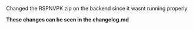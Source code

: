 Changed the RSPNVPK zip on the backend since it wasnt running properly

**These changes can be seen in the changelog.md**
